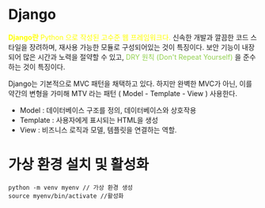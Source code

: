 # Django

<font color="#ffff00">**Django란** Python 으로 작성된 고수준 웹 프레임워크다.</font> 신속한 개발과 깔끔한 코드 스타일을 장려하며, 재사용 가능한 모듈로 구성되어있는 것이 특징이다. 보안 기능이 내장되어 많은 시간과 노력을 절약할 수 있고, <font color="#92d050">DRY 원칙 (Don't Repeat Yourself)</font> 을 준수하는 것이 특징이다.


Django는 기본적으로 MVC 패턴을 채택하고 있다. 하지만 완벽한 MVC가 아닌, 이를 약간의 변형을 가미해 MTV 라는 패턴 ( Model - Template - View ) 사용한다.

- Model : 데이터베이스 구조를 정의, 데이터베이스와 상호작용
- Template : 사용자에게 표시되는 HTML을 생성 
- View : 비즈니스 로직과 모델, 템플릿을 연결하는 역할.

# 가상 환경 설치 및 활성화 
```
python -m venv myenv // 가상 환경 생성
source myenv/bin/activate //활성화 
```
